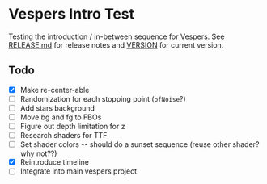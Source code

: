 Vespers Intro Test
===================

Testing the introduction / in-between sequence for Vespers. See [RELEASE.md](RELEASE.md) for release notes and [VERSION](VERSION) for current version.

Todo
----

 - [x] Make re-center-able
 - [ ] Randomization for each stopping point (`ofNoise`?)
 - [ ] Add stars background
 - [ ] Move bg and fg to FBOs
 - [ ] Figure out depth limitation for z
 - [ ] Research shaders for TTF
 - [ ] Set shader colors -- should do a sunset sequence (reuse other shader? why not??)
 - [x] Reintroduce timeline
 - [ ] Integrate into main vespers project